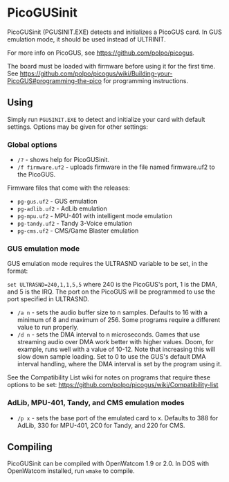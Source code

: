 # PicoGUSinit

PicoGUSinit (PGUSINIT.EXE) detects and initializes a PicoGUS card. In GUS
emulation mode, it should be used instead of ULTRINIT.

For more info on PicoGUS, see https://github.com/polpo/picogus.

The board must be loaded with firmware before using it for the first time. See
https://github.com/polpo/picogus/wiki/Building-your-PicoGUS#programming-the-pico
for programming instructions.

## Using

Simply run `PGUSINIT.EXE` to detect and initialize your card with default
settings. Options may be given for other settings:

### Global options

* `/?` - shows help for PicoGUSinit.
* `/f firmware.uf2` - uploads firmware in the file named firmware.uf2 to the
  PicoGUS.

Firmware files that come with the releases:

* `pg-gus.uf2` - GUS emulation
* `pg-adlib.uf2` - AdLib emulation
* `pg-mpu.uf2` - MPU-401 with intelligent mode emulation
* `pg-tandy.uf2` - Tandy 3-Voice emulation
* `pg-cms.uf2` - CMS/Game Blaster emulation

### GUS emulation mode

GUS emulation mode requires the ULTRASND variable to be set, in the format:

`set ULTRASND=240,1,1,5,5` where 240 is the PicoGUS's port, 1 is the DMA, and 5
is the IRQ. The port on the PicoGUS will be programmed to use the port
specified in ULTRASND.

* `/a n` - sets the audio buffer size to n samples. Defaults to 16 with a
  minimum of 8 and maximum of 256. Some programs require a different value to
  run properly.
* `/d n` - sets the DMA interval to n microseconds. Games that use streaming
  audio over DMA work better with higher values. Doom, for example, runs well
  with a value of 10-12. Note that increasing this will slow down sample
  loading. Set to 0 to use the GUS's default DMA interval handling, where the
  DMA interval is set by the program using it.

See the Compatibility List wiki for notes on programs that require these
options to be set: https://github.com/polpo/picogus/wiki/Compatibility-list

### AdLib, MPU-401, Tandy, and CMS emulation modes

* `/p x` - sets the base port of the emulated card to x. Defaults to 388 for
  AdLib, 330 for MPU-401, 2C0 for Tandy, and 220 for CMS.

## Compiling

PicoGUSinit can be compiled with OpenWatcom 1.9 or 2.0. In DOS with OpenWatcom
installed, run `wmake` to compile.
